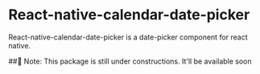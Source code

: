 # React-native-calendar-date-picker

React-native-calendar-date-picker is a date-picker component for react native.

##🚧 Note: This package is still under constructions. It'll be available soon
